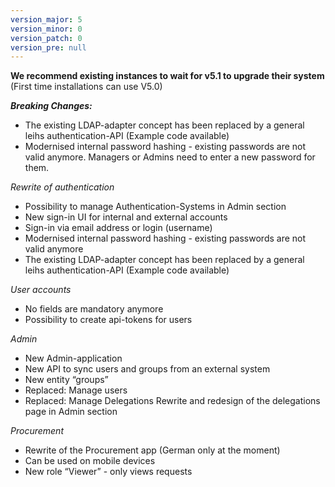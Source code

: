 ```yaml
---
version_major: 5
version_minor: 0
version_patch: 0
version_pre: null
---
```


**We recommend existing instances to wait for v5.1 to upgrade their system** (First time installations can use V5.0)

***Breaking Changes:***
- The existing LDAP-adapter concept has been replaced by a general leihs authentication-API (Example code available)
- Modernised internal password hashing - existing passwords are not valid anymore. Managers or Admins need to enter a new password for them.

*Rewrite of authentication*

 - Possibility to manage Authentication-Systems in Admin section
 - New sign-in UI for internal and external accounts
 - Sign-in via email address or login (username)
 - Modernised internal password hashing - existing passwords are not valid anymore
 - The existing LDAP-adapter concept has been replaced by a general leihs authentication-API (Example code available)

*User accounts*

- No fields are mandatory anymore
- Possibility to create api-tokens for users

*Admin*

- New Admin-application
- New API to sync users and groups from an external system
- New entity “groups”
- Replaced: Manage users
- Replaced: Manage Delegations Rewrite and redesign of the delegations page in Admin section

*Procurement*

- Rewrite of the Procurement app (German only at the moment)
- Can be used on mobile devices
- New role “Viewer” - only views requests

